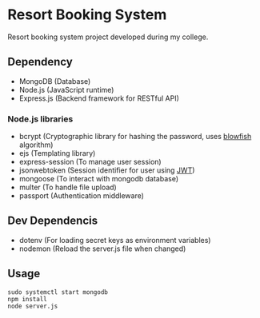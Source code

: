 # Resort Booking System

Resort booking system project developed during my college.

## Dependency

- MongoDB (Database)
- Node.js (JavaScript runtime)
- Express.js (Backend framework for RESTful API)

### Node.js libraries

- bcrypt (Cryptographic library for hashing the password, uses [blowfish](https://en.wikipedia.org/wiki/Blowfish_(cipher)) algorithm)
- ejs (Templating library)
- express-session (To manage user session)
- jsonwebtoken (Session identifier for user using
  [JWT](https://en.wikipedia.org/wiki/JSON_Web_Token))
- mongoose (To interact with mongodb database)
- multer (To handle file upload)
- passport (Authentication middleware)

## Dev Dependencis

- dotenv (For loading secret keys as environment variables)
- nodemon (Reload the server.js file when changed)

## Usage

```console
sudo systemctl start mongodb
npm install
node server.js
```
